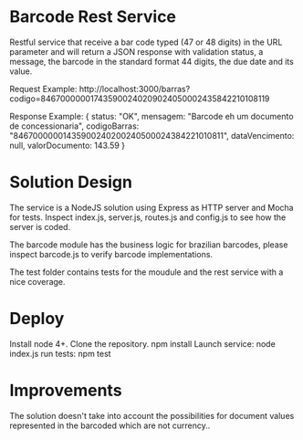 # Barcode Rest Service
Restful service that receive a bar code typed (47 or 48 digits) in the URL parameter and will return a JSON response with validation status, a message, the barcode in the standard format 44 digits, the due date and its value.

Request Example: http://localhost:3000/barras?codigo=846700000017435900240209024050002435842210108119

Response Example: {
			status: "OK",
			mensagem: "Barcode eh um documento de concessionaria",
			codigoBarras: "84670000001435900240200240500024384221010811",
			dataVencimento: null,
			valorDocumento: 143.59
                  }

# Solution Design

The service is a NodeJS solution using Express as HTTP server and Mocha for tests. Inspect index.js, server.js, routes.js and config.js to see how the server is coded.

The barcode module has the business logic for brazilian barcodes, please inspect barcode.js to verify barcode implementations.

The test folder contains tests for the moudule and the rest service with a nice coverage.

# Deploy

Install node 4+.
Clone the repository.
npm install
Launch service: node index.js
run tests: npm test

# Improvements

The solution doesn't take into account the possibilities for document values represented in the barcoded which are not currency..
